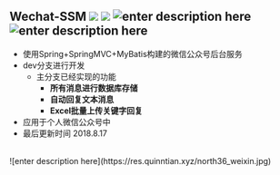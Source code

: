 ## Wechat-SSM ![](https://img.shields.io/badge/build-passing-green.svg) ![](https://img.shields.io/badge/JDK-8-red.svg) ![enter description here](https://img.shields.io/badge/IDE-IDEA-brightgreen.svg) ![enter description here](https://img.shields.io/badge/status-developing-red.svg)

 - 使用Spring+SpringMVC+MyBatis构建的微信公众号后台服务
 - dev分支进行开发
    - 主分支已经实现的功能
      - **所有消息进行数据库存储**
      - **自动回复文本消息**
      - **Excel批量上传关键字回复**
 - 应用于个人微信公众号中
 - 最后更新时间 2018.8.17
 <br>
![enter description here](https://res.quinntian.xyz/north36_weixin.jpg)